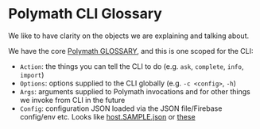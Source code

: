 # Polymath CLI Glossary

We like to have clarity on the objects we are explaining and talking about.

We have the core [Polymath GLOSSARY](https://github.com/dglazkov/polymath/blob/main/GLOSSARY.md), and this is one scoped for the CLI:

- `Action`: the things you can tell the CLI to do (e.g. `ask`, `complete`, `info`, `import`)
- `Options`: options supplied to the CLI globally (e.g. `-c <config>`, `-h`)
- `Args`: arguments supplied to Polymath invocations and for other things we invoke from CLI in the future
- `Config`: configuration JSON loaded via the JSON file/Firebase config/env etc. Looks like [host.SAMPLE.json](https://github.com/dglazkov/polymath/blob/main/host.SAMPLE.json) or [these](https://github.com/polymath-ai/polymath-remix/tree/main/app/config)
